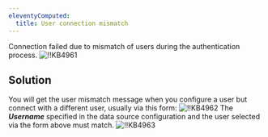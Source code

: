 ```yaml
---
eleventyComputed:
  title: User connection mismatch
---
```

Connection failed due to mismatch of users during the authentication process.
![!!KB4961](https://cdnweb.devolutions.net/docs/docs_en_kb_KB4961.png)
## Solution
You will get the user mismatch message when you configure a user but connect with a different user, usually via this form:
![!!KB4962](https://cdnweb.devolutions.net/docs/docs_en_kb_KB4962.png)
The ***Username*** specified in the data source configuration and the user selected via the form above must match.
![!!KB4963](https://cdnweb.devolutions.net/docs/docs_en_kb_KB4963.png)
